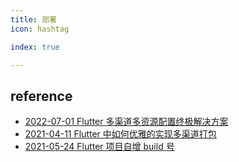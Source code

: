 ```yaml
---
title: 部署
icon: hashtag

index: true

---
```


<!-- more -->

## reference

- [2022-07-01 Flutter 多渠道多资源配置终极解决方案](https://juejin.cn/post/7115334513206493215)
- [2021-04-11 Flutter 中如何优雅的实现多渠道打包](https://juejin.cn/post/6949901619689586719)
- [2021-05-24 Flutter 项目自增 build 号](https://juejin.cn/post/6965788921724665863)